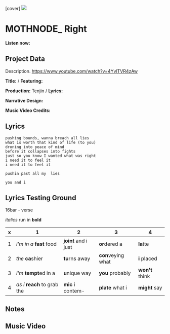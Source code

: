 [cover] ![](57175019_319474918741616_8502199518755923887_n.jpg)

# MOTHNODE_ Right

**Listen now:** 

## Project Data

Description.
https://www.youtube.com/watch?v=4YvlTVR4zAw

**Title:**  / **Featuring:** 

**Production:** Tenjin / **Lyrics:** 

**Narrative Design:**

**Music Video Credits:**

## Lyrics

```
pushing bounds, wanna breach all lies
what is worth that kind of life (to you)
droning into peace of mind
before it collapses into fights
just so you know I wanted what was right
i need it to feel it
i need it to feel it

pushin past all my  lies

you and i 

```

## Lyrics Testing Ground

16bar - verse

*italics* run in
**bold**

| x | 1 | 2 | 3 | 4 |
|---|---|---|---|---|
| 1 | *i'm in a* **fast** food | **joint** and i just  | **or**dered a  | **la**tte  |
| 2 | *the* **ca**shier | **tu**rns away  |  **con**veying what |  **i** placed |
| 3 | *i'm* **tempt**ed in a | **u**nique way  |  **you** probably |  **won't** think |
| 4 | *as i* **reach** to grab the |  **mic** i contem-  | **plate** what i | **might** say |

## Notes

## Music Video
